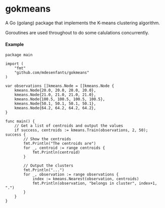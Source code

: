 gokmeans
======

A Go (golang) package that implements the K-means clustering algorithm.

Goroutines are used throughout to do some calulations concurrently.

#### Example

```
package main

import (
	"fmt"
	"github.com/mdesenfants/gokmeans"
)

var observations []kmeans.Node = []kmeans.Node {
	kmeans.Node{20.0, 20.0, 20.0, 20.0},
	kmeans.Node{21.0, 21.0, 21.0, 21.0},
	kmeans.Node{100.5, 100.5, 100.5, 100.5},
	kmeans.Node{50.1, 50.1, 50.1, 50.1},
	kmeans.Node{64.2, 64.2, 64.2, 64.2},
}

func main() {
	// Get a list of centroids and output the values
	if success, centroids := kmeans.Train(observations, 2, 50); success {
		// Show the centroids
		fmt.Println("The centroids are")
		for _, centroid := range centroids {
			fmt.Println(centroid)
		}
		
		// Output the clusters
		fmt.Println("...")
		for _, observation := range observations {
			index := kmeans.Nearest(observation, centroids)
			fmt.Println(observation, "belongs in cluster", index+1, ".")
		}
	}
}

```
